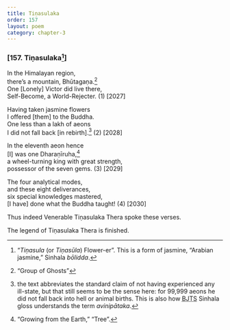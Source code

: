 ```yaml
---
title: Tiṇasulaka
order: 157
layout: poem
category: chapter-3
---
```


### \[157. Tiṇasulaka[^1]\]

In the Himalayan region,  
there’s a mountain, Bhūtagaṇa.[^2]  
One \[Lonely\] Victor did live there,  
Self-Become, a World-Rejecter. (1) \[2027\]

Having taken jasmine flowers  
I offered \[them\] to the Buddha.  
One less than a lakh of aeons  
I did not fall back \[in rebirth\].[^3] (2) \[2028\]

In the eleventh aeon hence  
\[I\] was one Dharaṇīruha,[^4]  
a wheel-turning king with great strength,  
possessor of the seven gems. (3) \[2029\]

The four analytical modes,  
and these eight deliverances,  
six special knowledges mastered,  
\[I have\] done what the Buddha taught! (4) \[2030\]

Thus indeed Venerable Tiṇasulaka Thera spoke these verses.

The legend of Tiṇasulaka Thera is finished.

[^1]: “*Tiṇasula* (or *Tiṇasūla*) Flower-er”. This is a form of jasmine, “Arabian jasmine,” Sinhala *bōlidda*.

[^2]: “Group of Ghosts”

[^3]: the text abbreviates the standard claim of not having experienced any ill-state, but that still seems to be the sense here: for 99,999 aeons he did not fall back into hell or animal births. This is also how <abbr title="Buddha Jayanthi Tripitaka Series">BJTS</abbr> Sinhala gloss understands the term *avinipātaka*.

[^4]: “Growing from the Earth,” “Tree”.
